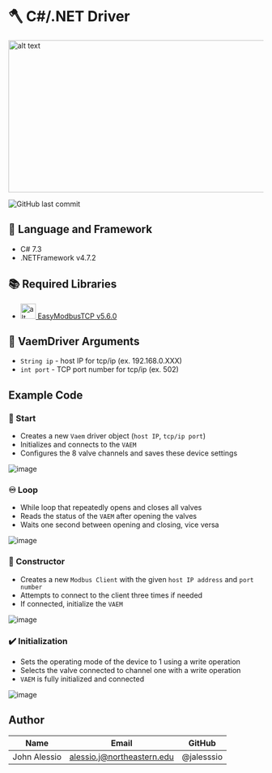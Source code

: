 # 🪓 C#/.NET Driver
<img src="https://miro.medium.com/max/2000/1*MfOHvI5b1XZKYTXIAKY7PQ.png" alt="alt text" width="800" height="300">

![GitHub last commit](https://img.shields.io/github/last-commit/jhynes94/vaem)

## 💬 Language and Framework
* C# 7.3
* .NETFramework v4.7.2

## 📚 Required Libraries
* <img src="https://a.fsdn.com/allura/p/easymodbustcp/icon?1609423069?&w=90" alt="alt text" width="30" height="30">[ EasyModbusTCP v5.6.0](https://sourceforge.net/projects/easymodbustcp/#focus)

## 📜 VaemDriver Arguments
* ```String ip``` - host IP for tcp/ip (ex. 192.168.0.XXX)
* ```int port``` - TCP port number for tcp/ip (ex. 502)

## Example Code
### 🚀 Start
* Creates a new ```Vaem``` driver object (```host IP```, ```tcp/ip port```)
* Initializes and connects to the ```VAEM```
* Configures the 8 valve channels and saves these device settings

![image](https://user-images.githubusercontent.com/71296226/135522204-17297c57-e6da-474f-9676-2b2195920be6.png)

### ♾️ Loop
* While loop that repeatedly opens and closes all valves
* Reads the status of the ```VAEM``` after opening the valves
* Waits one second between opening and closing, vice versa

![image](https://user-images.githubusercontent.com/71296226/135522117-61c7135a-435c-4d40-b5b9-21f2e25581b8.png)

### 🚧 Constructor
* Creates a new ```Modbus Client``` with the given ```host IP address``` and ```port number```
* Attempts to connect to the client three times if needed
* If connected, initialize the ```VAEM```

![image](https://user-images.githubusercontent.com/71296226/135522768-0ec3d901-47f7-43ed-84c1-5a7cabdc2bca.png)

### ✔️ Initialization
* Sets the operating mode of the device to 1 using a write operation
* Selects the valve connected to channel one with a write operation
* ```VAEM``` is fully initialized and connected

![image](https://user-images.githubusercontent.com/71296226/135523020-d68f2e8e-f1f4-42ff-bbb1-81ee7aca2fdc.png)

## Author
|Name          | Email                      | GitHub         |
| ------------ | -------------------------  | -------------- |
| John Alessio | alessio.j@northeastern.edu | @jalesssio     |
